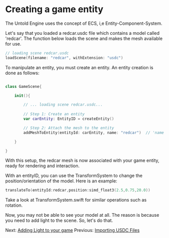# Creating a game entity

The Untold Engine uses the concept of ECS, i,e Entity-Component-System.

Let's say that you loaded a redcar.usdc file which contains a model called 'redcar'. The function below loads the scene and makes the mesh available for use.

```swift
// loading scene redcar.usdc
loadScene(filename: "redcar", withExtension: "usdc")
```

To manipulate an entity, you must create an entity. An entity creation is done as follows:

```swift

class GameScene{

    init(){

        // ... loading scene redcar.usdc...
        
        // Step 1: Create an entity
        var carEntity: EntityID = createEntity()

        // Step 2: Attach the mesh to the entity
        addMeshToEntity(entityId: carEntity, name: "redcar")  // 'name' refers to the model name in the scene

    }

}

```

With this setup, the redcar mesh is now associated with your game entity, ready for rendering and interaction.

With an entityID, you can use the TransformSystem to change the position/orientation of the model. Here is an example:

```swift
translateTo(entityId:redcar,position:simd_float3(2.5,0.75,20.0))
```

Take a look at TransformSystem.swift for similar operations such as rotation.

Now, you may not be able to see your model at all. The reason is because you need to add light to the scene. So, let's do that.

Next: [Adding Light to your game](AddingLighttoyourgame.md)
Previous: [Importing USDC Files](Importing-USD-Files.md)
